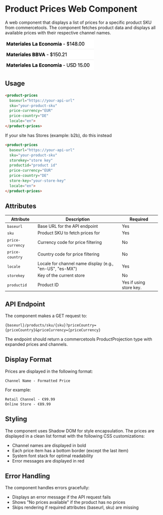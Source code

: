 # Product Prices Web Component

A web component that displays a list of prices for a specific product SKU from commercetools. The component fetches product data and displays all available prices with their respective channel names.

![ProductPrices](../../static/product-prices.png)
    
## Usage

```html
<product-prices
  baseurl="https://your-api-url"
  sku="your-product-sku"
  price-currency="EUR"
  price-country="DE"
  locale="en">
</product-prices>
```

If your site has Stores (example: b2b), do this instead
```html
<product-prices
  baseurl="https://your-api-url"
  sku="your-product-sku"
  storekey="store key"
  productid="product id"
  price-currency="EUR"
  price-country="DE"
  store-key="your-store-key"
  locale="en">
</product-prices>
```


## Attributes

| Attribute | Description | Required |
|-----------|-------------|----------|
| `baseurl` | Base URL for the API endpoint | Yes |
| `sku` | Product SKU to fetch prices for | Yes |
| `price-currency` | Currency code for price filtering | No |
| `price-country` | Country code for price filtering | No |
| `locale` | Locale for channel name display (e.g., "en-US", "es-MX") | Yes |
| `storekey` | Key of the current store | No |
| `productid` | Product ID | Yes if using store key. |


## API Endpoint

The component makes a GET request to:
```
{baseurl}/products/sku/{sku}?priceCountry={priceCountry}&priceCurrency={priceCurrency}
```

The endpoint should return a commercetools ProductProjection type with expanded prices and channels.

## Display Format

Prices are displayed in the following format:
```
Channel Name - Formatted Price
```

For example:
```
Retail Channel - €99.99
Online Store - €89.99
```

## Styling

The component uses Shadow DOM for style encapsulation. The prices are displayed in a clean list format with the following CSS customizations:
- Channel names are displayed in bold
- Each price item has a bottom border (except the last item)
- System font stack for optimal readability
- Error messages are displayed in red

## Error Handling

The component handles errors gracefully:
- Displays an error message if the API request fails
- Shows "No prices available" if the product has no prices
- Skips rendering if required attributes (baseurl, sku) are missing 